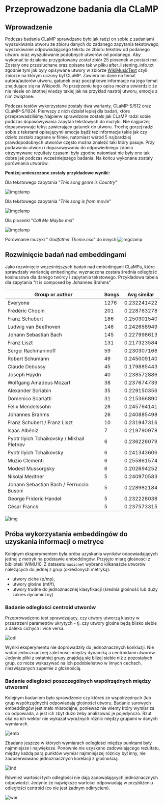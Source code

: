 # Przeprowadzone badania dla CLaMP

## Wprowadzenie

Podczas badania CLaMP sprawdzane było jak radzi on sobie z zadaniami wyszukiwania utworu ze zbioru danych do zadanego zapytania tekstowego, wyszukiwanie odpowiadającego tekstu ze zbioru tekstów od podanego utworu oraz wyszukiwanie podobnych utworów od podanego. Aby wykonać te działania przygotowany został zbiór 25 piosenek w postaci mxl. Zostały one przesłuchane oraz opisane tak w pliku after_listening_info.txt zgodnie  tym jak były opisywane utwory w zbiorze [WikiMusicText](https://huggingface.co/datasets/sander-wood/wikimusictext) czyli zbiorze na którym uczony był CLaMP. Zawiera on dane na temat autora/autorów utworu, gatunek oraz początkowe informacje na jego temat znajdujące się na Wikipedii. Po przejrzeniu tego opisu można stwierdzić że nie niesie on istotnej wiedzy takiej jak na przykład nastrój utworu, emocje z nim związane.

 Podczas testów wykorzystane zostały dwa warianty, CLaMP-S/512 oraz CLaMP-S/1024. Pierwszy z nich działał lepiej dla badań, które przeprowadziliśmy.Najpierw sprawdzone zostało jak CLaMP radzi sobie podczas dopasowywania zapytań tekstowych do muzyki. Nie najgorzej dopasowywuje tekst zawierający gatunek do utworu. Trochę gorzej radzi sobie z tekstami opisującymi emocje bądź też informacje takie jak czy dzieło zostało zagrane w filmie, natomiast wśród 5 najbardziej prawdopodobnych utworów często można znaleźć taki który pasuje. Przy podawaniu utworu i dopasowywaniu do odpowiedniego zdania otrzymywane rezultaty czasami były zgodne natomiast nie były one tak dobre jak podczas wcześniejszego badania. Na końcu wykonane zostały porównania utworów.

**Poniżej umieszczone zostały przykładowe wyniki:**

Dla tekstowego zapytania "*This song genre is Country*"

![imgclamp](../../images/This%20song%20genre%20is%20Country.png)

Dla tekstowego zapytania "*This song is from movie*"

![imgclamp](../../images/This%20song%20is%20from%20movie.png)

Dla piosenki "*Call Me Maybe.mxl*"

![imgclamp](../../images/Call%20Me%20Maybe.mxl.png)

Porównanie muzyki " *Godfather Theme.mxl*" do innych
![imgclamp](../../images/m2mThe%20Godfather%20Theme.mxl.png)
## Rozwinięcie badań nad embeddingami

Jako rozwinięcie wcześniejszych badań nad embedingami CLaMPa, które sprawdzały wariancję embedingów, wyznaczona została średnia odległość kosinusowa dla danego twórcy i zapytania tekstowego. Przykładowa tabela dla zapytania "It is composed by Johannes Brahms"

|                  Group or author                   | Songs | Avg similar  |
|----------------------------------------------------|-------|--------------|
|                      Everyone                      |  1276 |  0.232241422 |
|                  Frédéric Chopin                   |   201 |  0.228763278 |
|                   Franz Schubert                   |   186 |  0.250301540 |
|                Ludwig van Beethoven                |   146 |  0.242658949 |
|               Johann Sebastian Bach                |   145 |  0.227998613 |
|                    Franz Liszt                     |   131 |  0.217323584 |
|                Sergei Rachmaninoff                 |    59 |  0.230307166 |
|                  Robert Schumann                   |    49 |  0.245009140 |
|                   Claude Debussy                   |    45 |  0.179885443 |
|                    Joseph Haydn                    |    40 |  0.238572886 |
|              Wolfgang Amadeus Mozart               |    38 |  0.237674739 |
|                 Alexander Scriabin                 |    35 |  0.229150356 |
|                 Domenico Scarlatti                 |    31 |  0.215366890 |
|                 Felix Mendelssohn                  |    28 |  0.245764141 |
|                  Johannes Brahms                   |    26 |  0.240885498 |
|            Franz Schubert / Franz Liszt            |    10 |  0.231947316 |
|                   Isaac Albéniz                    |     7 |  0.219790978 |
|     Pyotr Ilyich Tchaikovsky / Mikhail Pletnev     |     6 |  0.236226079 |
|              Pyotr Ilyich Tchaikovsky              |     6 |  0.241343606 |
|                   Muzio Clementi                   |     6 |  0.255861574 |
|                 Modest Mussorgsky                  |     6 |  0.202694252 |
|                  Nikolai Medtner                   |     5 |  0.240970583 |
|      Johann Sebastian Bach / Ferruccio Busoni      |     5 |  0.228982184 |
|               George Frideric Handel               |     5 |  0.232228038 |
|                    César Franck                    |     5 |  0.237573315 |

![img](../../images/query_author_name_test.png)

## Próba wykorzystania embeddingów do uzyskania informacji o metryce

Kolejnym eksperymentem była próba uzyskania wyników odpowiadających jednej z metryk na podstawie embeddingów. Przyjęto miarę głośności z biblioteki WIMU10.
Z datasetu `musicnet` wybrano kilkanaście utworów należących do jednej z grup (określonych metryką):

- utwory ciche (p/mp),
- utwory głośne (mf/f),
- utwory trudne do jednoznacznej klasyfikacji (średnia głośność lub duży zakres dynamiczny)

### Badanie odległości centroid utworów

Przeprowadzono test sprawdzający, czy utwory utworzą klastry w przestrzeni parametrów ukrytych - tj. czy utwory głośne będą blisko siebie a daleko cichych i vice versa.

![odl](../../images/clamp/odległości.png)

Wyniki eksperymentu nie doprowadziły do jednoznacznych konkluzji. Nie widać jednoznacznej zależności między dynamiką a centroidami utworów.
Jedynie pliki z ostatniej grupy znajdują się bliżej siebie niż z pozostałych grup, co może wskazywać na ich podobieństwo w innych cechach, niezwiązanych zupełnie z głośnością.

### Badanie odległości poszczególnych współrzędnych między utworami

Kolejnym badaniem było sprawdzenie czy któreś ze współrzędnych (lub grup współrzędnych) odpowiadają głośności utworu. Badanie surowych embeddingów jest mało miarodajne, ponieważ nie wiemy który wymiar za co odpowiada, a jest ich zbyt dużo żeby analizować je pojedynczo. Rzut oka na ich wektor nie wykazał wyraźnych różnic między grupami w danych wymiarach.

![emb](../../images/clamp/embeddings.png)

Zbadano jeszcze w których wymiarach odległości między punktami były najmniejsze i największe. Ponownie nie uzyskano zadowalającego rezultatu, między każdą parą punktów wymiar najmniejszej różnicy był inny, nie zaobserwowano jednoznacznych korelacji z głośnością.

![ind](../../images/clamp/indeksy.png)

Również wartości tych odległości nie dają zadowalających jednoznacznych odpowiedzi. Jedynie że największe wartości odpowiadają w przybliżeniu odległości centroid (co nie jest żadnym odkryciem).

![war](../../images/clamp/wartości.png)
